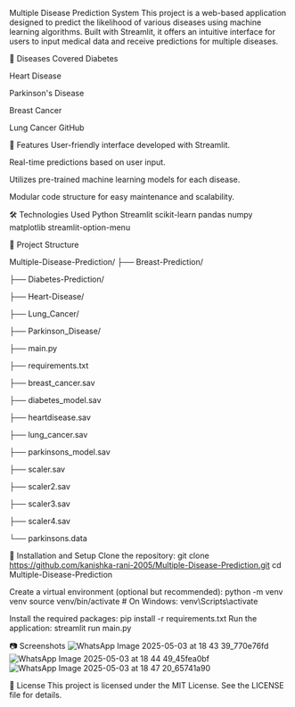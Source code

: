 Multiple Disease Prediction System
This project is a web-based application designed to predict the likelihood of various diseases using machine learning algorithms. Built with Streamlit, it offers an intuitive interface for users to input medical data and receive predictions for multiple diseases.

🧠 Diseases Covered
Diabetes

Heart Disease

Parkinson's Disease

Breast Cancer

Lung Cancer
GitHub

🚀 Features
User-friendly interface developed with Streamlit.

Real-time predictions based on user input.

Utilizes pre-trained machine learning models for each disease.

Modular code structure for easy maintenance and scalability.


🛠️ Technologies Used
Python
Streamlit
scikit-learn
pandas
numpy
matplotlib
streamlit-option-menu

📁 Project Structure

Multiple-Disease-Prediction/
├── Breast-Prediction/

├── Diabetes-Prediction/

├── Heart-Disease/

├── Lung_Cancer/

├── Parkinson_Disease/

├── main.py

├── requirements.txt

├── breast_cancer.sav

├── diabetes_model.sav

├── heartdisease.sav

├── lung_cancer.sav

├── parkinsons_model.sav

├── scaler.sav

├── scaler2.sav

├── scaler3.sav

├── scaler4.sav

└── parkinsons.data


🔧 Installation and Setup
Clone the repository:
git clone https://github.com/kanishka-rani-2005/Multiple-Disease-Prediction.git
cd Multiple-Disease-Prediction


Create a virtual environment (optional but recommended):
python -m venv venv
source venv/bin/activate  # On Windows: venv\Scripts\activate


Install the required packages:
pip install -r requirements.txt
Run the application:
streamlit run main.py


📷 Screenshots
![WhatsApp Image 2025-05-03 at 18 43 39_770e76fd](https://github.com/user-attachments/assets/bea1bc25-b48d-41ca-a38c-c53e89a4a4b0)
![WhatsApp Image 2025-05-03 at 18 44 49_45fea0bf](https://github.com/user-attachments/assets/0f6e2058-4986-4aac-b04d-139cfd5c5753)
![WhatsApp Image 2025-05-03 at 18 47 20_65741a90](https://github.com/user-attachments/assets/827fc9ee-2713-499f-881a-de7404b7843f)

📄 License
This project is licensed under the MIT License. See the LICENSE file for details.
